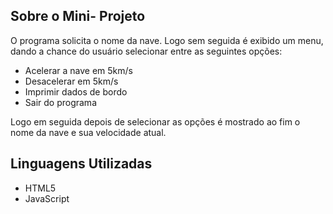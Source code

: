 
## Sobre o Mini- Projeto

O programa solicita o nome da nave. Logo sem seguida é exibido um menu, dando a chance do usuário selecionar entre as seguintes opções:

- Acelerar a nave em 5km/s
- Desacelerar em 5km/s
- Imprimir dados de bordo
- Sair do programa
 
Logo em seguida depois de selecionar as opções é mostrado ao fim o nome da nave e sua velocidade atual.
## Linguagens Utilizadas

- HTML5
- JavaScript
